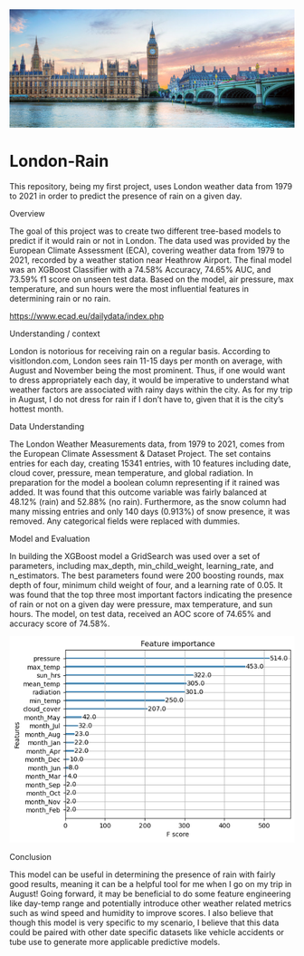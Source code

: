 <img src="https://github.com/Gavin-Wda/London-Rain/blob/main/360_F_87682101_rOWDuYaxPFAukcJP0oS7CIy1tiDTmE2U.jpg" alt="London Banner">

# London-Rain
This repository, being my first project, uses London weather data from 1979 to 2021 in order to predict the presence of rain on a given day. 


Overview

The goal of this project was to create two different tree-based models to predict if it would rain or not in London. The data used was provided by the European Climate Assessment (ECA), covering weather data from 1979 to 2021, recorded by a weather station near Heathrow Airport. The final model was an XGBoost Classifier with a 74.58% Accuracy, 74.65% AUC, and 73.59% f1 score on unseen test data. Based on the model, air pressure, max temperature, and sun hours were the most influential features in determining rain or no rain. 

https://www.ecad.eu/dailydata/index.php

Understanding / context 

London is notorious for receiving rain on a regular basis. According to visitlondon.com, London sees rain 11-15 days per month on average, with August and November being the most prominent. Thus, if one would want to dress appropriately each day, it would be imperative to understand what weather factors are associated with rainy days within the city. As for my trip in August, I do not dress for rain if I don’t have to, given that it is the city’s hottest month. 

Data Understanding 

The London Weather Measurements data, from 1979 to 2021, comes from the European Climate Assessment & Dataset Project. The set contains entries for each day, creating 15341 entries, with 10 features including date, cloud cover, pressure, mean temperature, and global radiation. In preparation for the model a boolean column representing if it rained was added. It was found that this outcome variable was fairly balanced at 48.12% (rain) and 52.88% (no rain). Furthermore, as the snow column had many missing entries and only 140 days (0.913%) of snow presence, it was removed. Any categorical fields were replaced with dummies. 

Model and Evaluation 

In building the XGBoost model a GridSearch was used over a set of parameters, including max_depth, min_child_weight, learning_rate, and n_estimators. The best parameters found were 200 boosting rounds, max depth of four, minimum child weight of four, and a learning rate of 0.05. It was found that the top three most important factors indicating the presence of rain or not on a given day were pressure, max temperature, and sun hours. The model, on test data, received an AOC score of 74.65% and accuracy score of 74.58%. 

<img src="https://github.com/Gavin-Wda/London-Rain/blob/main/feature%20importance.png" alt="XGBoost Feature Importance Chart">

Conclusion 

This model can be useful in determining the presence of rain with fairly good results, meaning it can be a helpful tool for me when I go on my trip in August! Going forward, it may be beneficial to do some feature engineering like day-temp range and potentially introduce other weather related metrics such as wind speed and humidity to improve scores. I also believe that though this model is very specific to my scenario, I believe that this data could be paired with other date specific datasets like vehicle accidents or tube use to generate more applicable predictive models. 
